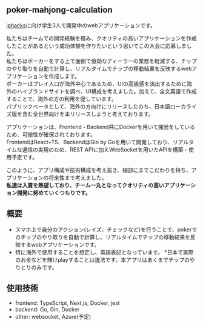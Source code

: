 ## poker-mahjong-calculation
[jphacks](https://jphacks.com/)に向け学生3人で開発中のwebアプリケーションです。

私たちはチームでの開発経験を積み、クオリティの高いアプリケーションを作成したことがあるという成功体験を作りたいという思いでこの大会に応募しました。<br>
私たちはポーカーをする上で面倒で億劫なディーラーの業務を軽減する、チップのやり取りを自動で計算し、リアルタイムでチップの移動結果を反映するwebアプリケーションを作成します。<br>
ポーカーはプレイ人口が海外中心であるため、UIの高級感を演出するために海外のハイブランドサイトを調べ、UI構成を考えました。加えて、全文英語で作成することで、海外の方の利用を促しています。<br>
パブリックベータとして、海外の方向けにリリースしたのち、日本語ローカライズ版を含む全世界向けを本リリースしようと考えております。<br>

アプリケーションは、Frontend・Backend共にDockerを用いて開発をしているため、可搬性が確保されております。<br>
FrontendはReact+TS、BackendはGin by Goを用いて開発しており、リアルタイムな通信の実現のため、REST APIに加えWebSocketを用いたAPIを構築・使用予定です。<br>

このように、アプリ構成や技術構成を考え抜き、細部にまでこだわりを持ち、アプリケーションの将来性まで考えました。<br>
**私達は入賞を熱望しており、チーム一丸となってクオリティの高いアプリケーション開発に努めていくつもりです。**

## 概要
- スマホ上で自分のアクション(レイズ、チェックなど)を行うことで、pokerでのチップのやり取りを自動で計算し、リアルタイムでチップの移動結果を反映するwebアプリケーションです。<br>
- 特に海外で使用することを想定し、英語表記となっています。 *日本で実際のお金などを賭けplayすることは違法です。本アプリはあくまでチップのやりとりのみです。

## 使用技術
- frontend: TypeScript, Next.js, Docker, jest
- backend:  Go, Gin, Docker
- other:    websocket, Azure(予定)

